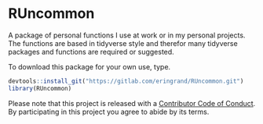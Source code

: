 RUncommon
================

A package of personal functions I use at work or in my personal projects. The functions are based in tidyverse style and therefor many tidyverse packages and functions are required or suggested.

To download this package for your own use, type.

``` r
devtools::install_git("https://gitlab.com/eringrand/RUncommon.git")
library(RUncommon)
```

Please note that this project is released with a [Contributor Code of Conduct](CODE_OF_CONDUCT.md). By participating in this project you agree to abide by its terms.

